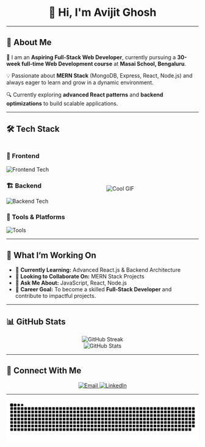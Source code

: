 <h1 align="center">👋 Hi, I'm Avijit Ghosh</h1>

<!-- <p align="center">
  <img src="https://camo.githubusercontent.com/e42ded7a7a9432d2eaf75fa68f4b7a310b2437a908800021bbb54aabf0675641/68747470733a2f2f6d65646961332e67697068792e636f6d2f6d656469612f76312e59326c6b505463354d4749334e6a4578646e46704f476c73616d31354e4868754f584a33626e6c784d3245314e444a364d4464325a586c745a6d4e6b5a6e7078596a646964795a6c634431324d563970626e526c636d35686246396e61575a66596e6c666157516d593351395a772f4c3152317476493973766b495777705659722f67697068792e676966" alt="Cool GIF" width="60%">
</p> -->
---

## 🌟 About Me  

🚀 I am an **Aspiring Full-Stack Web Developer**, currently pursuing a **30-week full-time Web Development course** at **Masai School, Bengaluru**.  

💡 Passionate about **MERN Stack** (MongoDB, Express, React, Node.js) and always eager to learn and grow in a dynamic environment.  

🔍 Currently exploring **advanced React patterns** and **backend optimizations** to build scalable applications.

---
## 🛠️ Tech Stack 

<div style="display: flex; align-items: center; gap:20px;justify-content: space-between; flex-wrap: wrap;">

  <div style="flex: 1; min-width: 150px;">
    <h3>🚀 Frontend</h3>
    <img src="https://skillicons.dev/icons?i=html,css,js,react,redux" alt="Frontend Tech" width="100%">
    <h3>🏗 Backend</h3>
    <img src="https://skillicons.dev/icons?i=nodejs,express,mongodb,mysql,firebase" alt="Backend Tech" width="100%">
    <h3>🔧 Tools & Platforms</h3>
    <img src="https://skillicons.dev/icons?i=git,github,vscode,postman,figma" alt="Tools" width="100%">
  </div>

  <div style="flex: 1; min-width: 150px;">
    <img src="https://camo.githubusercontent.com/e42ded7a7a9432d2eaf75fa68f4b7a310b2437a908800021bbb54aabf0675641/68747470733a2f2f6d65646961332e67697068792e636f6d2f6d656469612f76312e59326c6b505463354d4749334e6a4578646e46704f476c73616d31354e4868754f584a33626e6c784d3245314e444a364d4464325a586c745a6d4e6b5a6e7078596a646964795a6c634431324d563970626e526c636d35686246396e61575a66596e6c666157516d593351395a772f4c3152317476493973766b495777705659722f67697068792e676966" alt="Cool GIF" width="100%" height="100%">
  </div>

</div>

---

## 📌 What I’m Working On

- 🌱 **Currently Learning:** Advanced React.js & Backend Architecture
- 🔭 **Looking to Collaborate On:** MERN Stack Projects
- 💬 **Ask Me About:** JavaScript, React, Node.js
- 🎯 **Career Goal:** To become a skilled **Full-Stack Developer** and contribute to impactful projects.  

---

## 📊 GitHub Stats
<p align="center">
  <img src="https://github-readme-streak-stats.herokuapp.com/?user=Avi7877489&theme=radical&hide_border=true" alt="GitHub Streak" />
  <br>
  <img src="https://github-readme-stats.vercel.app/api?username=Avi7877489&show_icons=true&theme=radical" alt="GitHub Stats">
</p>

---

## 🔗 Connect With Me

<p align="center">
  <a href="mailto:avi7877489@gmail.com">
    <img src="https://img.shields.io/badge/Email-D14836?style=for-the-badge&logo=gmail&logoColor=white" alt="Email">
  </a>
  <a href="https://www.linkedin.com/in/avijit-ghosh-208798204/" target="_blank">
    <img src="https://img.shields.io/badge/LinkedIn-0A66C2?style=for-the-badge&logo=linkedin&logoColor=white" alt="LinkedIn">
  </a>
</p>

---

<p align="center">
  <img src="https://raw.githubusercontent.com/platane/snk/output/github-contribution-grid-snake-dark.svg" alt="GitHub Contribution Snake">
</p>
